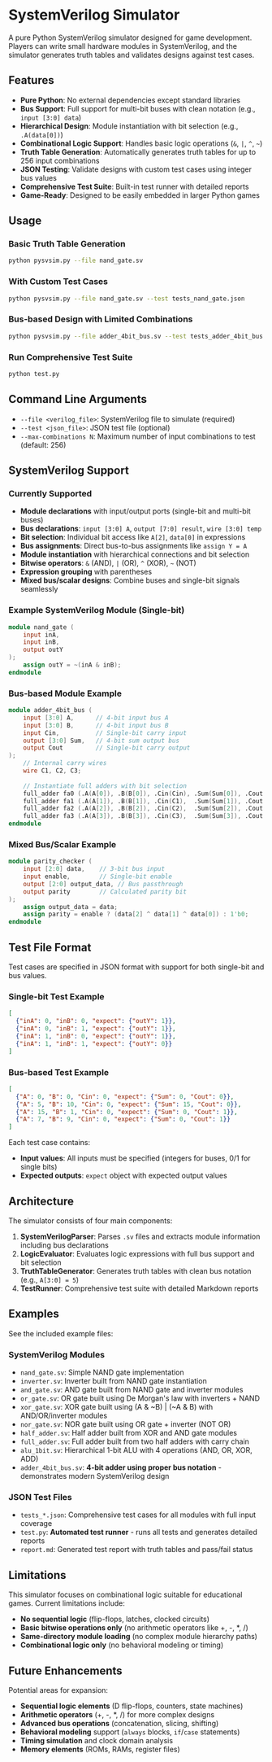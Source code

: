 # SystemVerilog Simulator

A pure Python SystemVerilog simulator designed for game development. Players can write small hardware modules in SystemVerilog, and the simulator generates truth tables and validates designs against test cases.

## Features

- **Pure Python**: No external dependencies except standard libraries
- **Bus Support**: Full support for multi-bit buses with clean notation (e.g., `input [3:0] data`)
- **Hierarchical Design**: Module instantiation with bit selection (e.g., `.A(data[0])`)
- **Combinational Logic Support**: Handles basic logic operations (`&`, `|`, `^`, `~`)
- **Truth Table Generation**: Automatically generates truth tables for up to 256 input combinations
- **JSON Testing**: Validate designs with custom test cases using integer bus values
- **Comprehensive Test Suite**: Built-in test runner with detailed reports
- **Game-Ready**: Designed to be easily embedded in larger Python games

## Usage

### Basic Truth Table Generation

```bash
python pysvsim.py --file nand_gate.sv
```

### With Custom Test Cases

```bash
python pysvsim.py --file nand_gate.sv --test tests_nand_gate.json
```

### Bus-based Design with Limited Combinations

```bash
python pysvsim.py --file adder_4bit_bus.sv --test tests_adder_4bit_bus.json --max-combinations 64
```

### Run Comprehensive Test Suite

```bash
python test.py
```

## Command Line Arguments

- `--file <verilog_file>`: SystemVerilog file to simulate (required)
- `--test <json_file>`: JSON test file (optional)
- `--max-combinations N`: Maximum number of input combinations to test (default: 256)

## SystemVerilog Support

### Currently Supported

- **Module declarations** with input/output ports (single-bit and multi-bit buses)
- **Bus declarations**: `input [3:0] A`, `output [7:0] result`, `wire [3:0] temp`
- **Bit selection**: Individual bit access like `A[2]`, `data[0]` in expressions
- **Bus assignments**: Direct bus-to-bus assignments like `assign Y = A`
- **Module instantiation** with hierarchical connections and bit selection
- **Bitwise operators**: `&` (AND), `|` (OR), `^` (XOR), `~` (NOT)
- **Expression grouping** with parentheses
- **Mixed bus/scalar designs**: Combine buses and single-bit signals seamlessly

### Example SystemVerilog Module (Single-bit)

```verilog
module nand_gate (
    input inA,
    input inB,
    output outY
);
    assign outY = ~(inA & inB);
endmodule
```

### Bus-based Module Example

```verilog
module adder_4bit_bus (
    input [3:0] A,      // 4-bit input bus A
    input [3:0] B,      // 4-bit input bus B
    input Cin,          // Single-bit carry input
    output [3:0] Sum,   // 4-bit sum output bus
    output Cout         // Single-bit carry output
);
    // Internal carry wires
    wire C1, C2, C3;
    
    // Instantiate full adders with bit selection
    full_adder fa0 (.A(A[0]), .B(B[0]), .Cin(Cin), .Sum(Sum[0]), .Cout(C1));
    full_adder fa1 (.A(A[1]), .B(B[1]), .Cin(C1),  .Sum(Sum[1]), .Cout(C2));
    full_adder fa2 (.A(A[2]), .B(B[2]), .Cin(C2),  .Sum(Sum[2]), .Cout(C3));
    full_adder fa3 (.A(A[3]), .B(B[3]), .Cin(C3),  .Sum(Sum[3]), .Cout(Cout));
endmodule
```

### Mixed Bus/Scalar Example

```verilog
module parity_checker (
    input [2:0] data,    // 3-bit bus input
    input enable,        // Single-bit enable
    output [2:0] output_data, // Bus passthrough
    output parity        // Calculated parity bit
);
    assign output_data = data;
    assign parity = enable ? (data[2] ^ data[1] ^ data[0]) : 1'b0;
endmodule
```

## Test File Format

Test cases are specified in JSON format with support for both single-bit and bus values.

### Single-bit Test Example

```json
[
  {"inA": 0, "inB": 0, "expect": {"outY": 1}},
  {"inA": 0, "inB": 1, "expect": {"outY": 1}},
  {"inA": 1, "inB": 0, "expect": {"outY": 1}},
  {"inA": 1, "inB": 1, "expect": {"outY": 0}}
]
```

### Bus-based Test Example

```json
[
  {"A": 0, "B": 0, "Cin": 0, "expect": {"Sum": 0, "Cout": 0}},
  {"A": 5, "B": 10, "Cin": 0, "expect": {"Sum": 15, "Cout": 0}},
  {"A": 15, "B": 1, "Cin": 0, "expect": {"Sum": 0, "Cout": 1}},
  {"A": 7, "B": 9, "Cin": 0, "expect": {"Sum": 0, "Cout": 1}}
]
```

Each test case contains:
- **Input values**: All inputs must be specified (integers for buses, 0/1 for single bits)
- **Expected outputs**: `expect` object with expected output values

## Architecture

The simulator consists of four main components:

1. **SystemVerilogParser**: Parses `.sv` files and extracts module information including bus declarations
2. **LogicEvaluator**: Evaluates logic expressions with full bus support and bit selection
3. **TruthTableGenerator**: Generates truth tables with clean bus notation (e.g., `A[3:0] = 5`)
4. **TestRunner**: Comprehensive test suite with detailed Markdown reports

## Examples

See the included example files:

### SystemVerilog Modules
- `nand_gate.sv`: Simple NAND gate implementation
- `inverter.sv`: Inverter built from NAND gate instantiation
- `and_gate.sv`: AND gate built from NAND gate and inverter modules
- `or_gate.sv`: OR gate built using De Morgan's law with inverters + NAND
- `xor_gate.sv`: XOR gate built using (A & ~B) | (~A & B) with AND/OR/inverter modules
- `nor_gate.sv`: NOR gate built using OR gate + inverter (NOT OR)
- `half_adder.sv`: Half adder built from XOR and AND gate modules
- `full_adder.sv`: Full adder built from two half adders with carry chain
- `alu_1bit.sv`: Hierarchical 1-bit ALU with 4 operations (AND, OR, XOR, ADD)
- `adder_4bit_bus.sv`: **4-bit adder using proper bus notation** - demonstrates modern SystemVerilog design

### JSON Test Files
- `tests_*.json`: Comprehensive test cases for all modules with full input coverage
- `test.py`: **Automated test runner** - runs all tests and generates detailed reports
- `report.md`: Generated test report with truth tables and pass/fail status

## Limitations

This simulator focuses on combinational logic suitable for educational games. Current limitations include:

- **No sequential logic** (flip-flops, latches, clocked circuits)
- **Basic bitwise operations only** (no arithmetic operators like +, -, *, /)
- **Same-directory module loading** (no complex module hierarchy paths)
- **Combinational logic only** (no behavioral modeling or timing)

## Future Enhancements

Potential areas for expansion:
- **Sequential logic elements** (D flip-flops, counters, state machines)
- **Arithmetic operators** (+, -, *, /) for more complex designs
- **Advanced bus operations** (concatenation, slicing, shifting)
- **Behavioral modeling** support (`always` blocks, `if`/`case` statements)
- **Timing simulation** and clock domain analysis
- **Memory elements** (ROMs, RAMs, register files)
